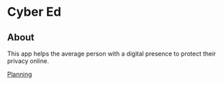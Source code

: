 # Cyber Ed

## About

This app helps the average person with a digital presence to protect their privacy online.

[Planning](https://github.com/zoe-gonzales/cyber-ed/tree/master/process)